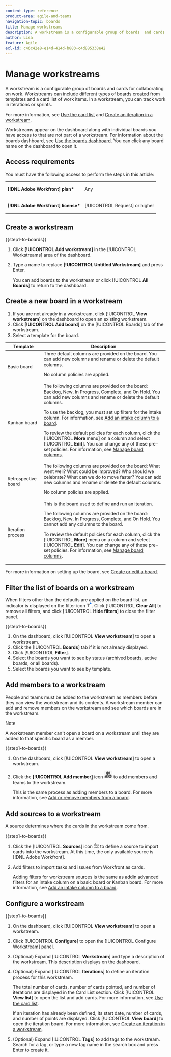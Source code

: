 ```yaml
---
content-type: reference
product-area: agile-and-teams
navigation-topic: boards
title: Manage workstreams
description: A workstream is a configurable group of boards  and cards for collaborating on work.
author: Lisa
feature: Agile
exl-id: c46c42e8-e14d-414d-b883-c4d885338e42
---
```

# Manage workstreams

A workstream is a configurable group of boards and cards for collaborating on work. Workstreams can include different types of boards created from templates and a card list of work items. In a workstream, you can track work in iterations or sprints.

For more information, see [Use the card list](/help/quicksilver/agile/use-boards-agile-planning-tools/use-card-list.md) and [Create an iteration in a workstream](/help/quicksilver/agile/use-boards-agile-planning-tools/create-an-iteration-in-workstream.md).

Workstreams appear on the dashboard along with individual boards you have access to that are not part of a workstream. For information about the boards dashboard, see [Use the boards dashboard](/help/quicksilver/agile/get-started-with-boards/use-boards-page.md). You can click any board name on the dashboard to open it.

## Access requirements

You must have the following access to perform the steps in this article:

<table style="table-layout:auto"> 
 <col> 
 </col> 
 <col> 
 </col> 
 <tbody> 
  <tr> 
   <td role="rowheader"><strong>[!DNL Adobe Workfront] plan*</strong></td> 
   <td> <p>Any</p> </td> 
  </tr> 
  <tr> 
   <td role="rowheader"><strong>[!DNL Adobe Workfront] license*</strong></td> 
   <td> <p>[!UICONTROL Request] or higher</p> </td> 
  </tr> 
 </tbody> 
</table>

## Create a workstream

{{step1-to-boards}}

1. Click **[!UICONTROL Add workstream]** in the [!UICONTROL Workstreams] area of the dashboard.
1. Type a name to replace **[!UICONTROL Untitled Workstream]** and press Enter.

   You can add boards to the workstream or click [!UICONTROL **All Boards**] to return to the dashboard.

## Create a new board in a workstream

1. If you are not already in a workstream, click [!UICONTROL **View workstream**] on the dashboard to open an existing workstream.
1. Click **[!UICONTROL Add board]** on the [!UICONTROL Boards] tab of the workstream.
1. Select a template for the board.

| Template | Description |
|---------|----------|
| Basic board | Three default columns are provided on the board. You can add new columns and rename or delete the default columns. <p>No column policies are applied. |
| Kanban board | The following columns are provided on the board: Backlog, New, In Progress, Complete, and On Hold. You can add new columns and rename or delete the default columns.<p>To use the backlog, you must set up filters for the intake column. For information, see [Add an intake column to a board](/help/quicksilver/agile/use-boards-agile-planning-tools/add-intake-column-to-board.md). <p>To review the default policies for each column, click the [!UICONTROL **More** menu] on a column and select [!UICONTROL **Edit**]. You can change any of these pre-set policies. For information, see [Manage board columns](/help/quicksilver/agile/get-started-with-boards/manage-board-columns.md). |
| Retrospective board | The following columns are provided on the board: What went well? What could be improved? Who should we celebrate? What can we do to move faster? You can add new columns and rename or delete the default columns. <p>No column policies are applied. |
| Iteration process | This is the board used to define and run an iteration. <p>The following columns are provided on the board: Backlog, New, In Progress, Complete, and On Hold. You cannot add any columns to the board. <p>To review the default policies for each column, click the [!UICONTROL **More**] menu on a column and select [!UICONTROL **Edit**]. You can change any of these pre-set policies. For information, see [Manage board columns](/help/quicksilver/agile/get-started-with-boards/manage-board-columns.md). |

For more information on setting up the board, see [Create or edit a board](/help/quicksilver/agile/get-started-with-boards/create-edit-board.md).

## Filter the list of boards on a workstream

When filters other than the defaults are applied on the board list, an indicator is displayed on the filter icon ![Filter applied](assets/boards-filterapplied-30x30.png). Click [!UICONTROL **Clear All**] to remove all filters, and click [!UICONTROL **Hide filters**] to close the filter panel.

{{step1-to-boards}}

1. On the dashboard, click [!UICONTROL **View workstream**] to open a workstream.
1. Click the [!UICONTROL **Boards**] tab if it is not already displayed.
1. Click [!UICONTROL **Filter**].
1. Select the boards you want to see by status (archived boards, active boards, or all boards).
1. Select the boards you want to see by template.

## Add members to a workstream

People and teams must be added to the workstream as members before they can view the workstream and its contents. A workstream member can add and remove members on the workstream and see which boards are in the workstream.

>[!NOTE]
>
>A workstream member can't open a board on a workstream until they are added to that specific board as a member.

{{step1-to-boards}}

1. On the dashboard, click [!UICONTROL **View workstream**] to open a workstream.
1. Click the **[!UICONTROL Add member]** icon ![Add members](assets/boards-addmember-spectrum-25x25.png) to add members and teams to the workstream.
   
   This is the same process as adding members to a board. For more information, see [Add or remove members from a board](/help/quicksilver/agile/get-started-with-boards/add-members-to-board.md).

## Add sources to a workstream

A source determines where the cards in the workstream come from.

{{step1-to-boards}}

1. Click the [!UICONTROL **Sources**] icon ![Sources icon](assets/sources-icon.png) to define a source to import cards into the workstream. At this time, the only available source is [!DNL Adobe Workfront].
1. Add filters to import tasks and issues from Workfront as cards.

   Adding filters for workstream sources is the same as addin advanced filters for an intake column on a basic board or Kanban board. For more information, see [Add an intake column to a board](/help/quicksilver/agile/use-boards-agile-planning-tools/add-intake-column-to-board.md).

## Configure a workstream

{{step1-to-boards}}

1. On the dashboard, click [!UICONTROL **View workstream**] to open a workstream.
1. Click [!UICONTROL **Configure**] to open the [!UICONTROL Configure Workstream] panel.
1. (Optional) Expand [!UICONTROL **Workstream**] and type a description of the workstream. This description displays on the dashboard.
1. (Optional) Expand [!UICONTROL **Iterations**] to define an iteration process for this workstream.

   The total number of cards, number of cards pointed, and number of iterations are displayed in the Card List section. Click [!UICONTROL **View list**] to open the list and add cards. For more information, see [Use the card list](/help/quicksilver/agile/use-boards-agile-planning-tools/use-card-list.md).

   If an iteration has already been defined, its start date, number of cards, and number of points are displayed. Click [!UICONTROL **View board**] to open the iteration board. For more information, see [Create an iteration in a workstream](/help/quicksilver/agile/use-boards-agile-planning-tools/create-an-iteration-in-workstream.md).

1. (Optional) Expand [!UICONTROL **Tags**] to add tags to the workstream. Search for a tag, or type a new tag name in the search box and press Enter to create it.
